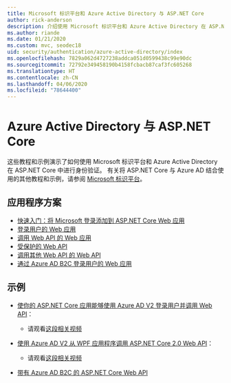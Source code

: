 ```yaml
---
title: Microsoft 标识平台和 Azure Active Directory 与 ASP.NET Core
author: rick-anderson
description: 介绍使用 Microsoft 标识平台和 Azure Active Directory 在 ASP.NET Core 对 Web 应用和 API 进行身份验证的相关主题。
ms.author: riande
ms.date: 01/21/2020
ms.custom: mvc, seodec18
uid: security/authentication/azure-active-directory/index
ms.openlocfilehash: 7829a062d4727238addca051d0599438c99e90dc
ms.sourcegitcommit: 72792e349458190b4158fcbacb87caf3fc605268
ms.translationtype: HT
ms.contentlocale: zh-CN
ms.lasthandoff: 04/06/2020
ms.locfileid: "78644400"
---
```

# <a name="azure-active-directory-with-aspnet-core"></a>Azure Active Directory 与 ASP.NET Core

这些教程和示例演示了如何使用 Microsoft 标识平台和 Azure Active Directory 在 ASP.NET Core 中进行身份验证。 有关将 ASP.NET Core 与 Azure AD 结合使用的其他教程和示例，请参阅 [Microsoft 标识平台](/azure/active-directory/develop/)。

## <a name="application-scenarios"></a>应用程序方案

* [快速入门：将 Microsoft 登录添加到 ASP.NET Core Web 应用](/azure/active-directory/develop/quickstart-v2-aspnet-core-webapp)
* [登录用户的 Web 应用](/azure/active-directory/develop/scenario-web-app-sign-user-overview?tabs=aspnetcore)
* [调用 Web API 的 Web 应用](/azure/active-directory/develop/scenario-web-app-call-api-overview)
* [受保护的 Web API](/azure/active-directory/develop/scenario-protected-web-api-overview)
* [调用其他 Web API 的 Web API](/azure/active-directory/develop/scenario-web-api-call-api-overview)
* [通过 Azure AD B2C 登录用户的 Web 应用](xref:security/authentication/azure-ad-b2c)

## <a name="samples"></a>示例

* [使你的 ASP.NET Core 应用能够使用 Azure AD V2 登录用户并调用 Web API](/samples/azure-samples/active-directory-aspnetcore-webapp-openidconnect-v2/enable-webapp-signin/)： 
  * 请观看[这段相关视频](https://channel9.msdn.com/Events/Build/2018/THR5001)

* [使用 Azure AD V2 从 WPF 应用程序调用 ASP.NET Core 2.0 Web API](/samples/azure-samples/active-directory-dotnet-native-aspnetcore-v2/calling-an-aspnet-core-web-api-from-a-wpf-application-using-azure-ad-v2/)： 
  * 请观看[这段相关视频](https://channel9.msdn.com/Events/Build/2018/THR5000)

* [带有 Azure AD B2C 的 ASP.NET Core Web API](https://azure.microsoft.com/resources/samples/active-directory-b2c-dotnetcore-webapi/)
